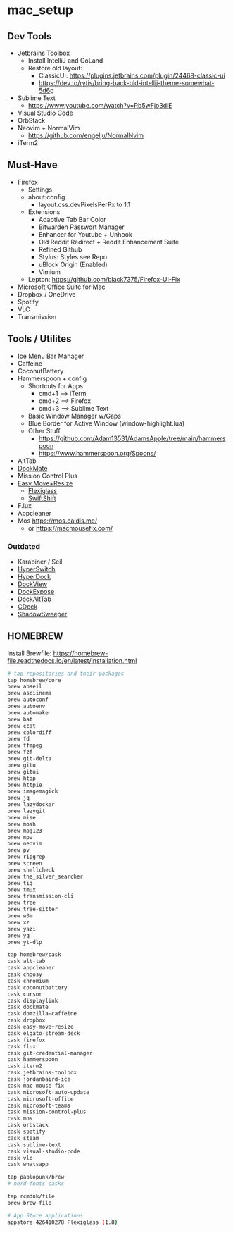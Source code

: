 # mac_setup

## Dev Tools
- Jetbrains Toolbox
    - Install IntelliJ and GoLand
    - Restore old layout:
        - ClassicUI: https://plugins.jetbrains.com/plugin/24468-classic-ui
        - https://dev.to/rytis/bring-back-old-intellij-theme-somewhat-5d6g
- Sublime Text
    - https://www.youtube.com/watch?v=Rb5wFjo3diE
- Visual Studio Code
- OrbStack
- Neovim + NormalVim
    - https://github.com/engelju/NormalNvim
- iTerm2

## Must-Have
- Firefox
    - Settings
    - about:config
        - layout.css.devPixelsPerPx to 1.1
    - Extensions
        - Adaptive Tab Bar Color
        - Bitwarden Passwort Manager
        - Enhancer for Youtube + Unhook
        - Old Reddit Redirect + Reddit Enhancement Suite
        - Refined Github
        - Stylus: Styles see Repo
        - uBlock Origin (Enabled)
        - Vimium
    - Lepton: https://github.com/black7375/Firefox-UI-Fix
- Microsoft Office Suite for Mac
- Dropbox / OneDrive
- Spotify
- VLC
- Transmission

## Tools / Utilites
- Ice Menu Bar Manager
- Caffeine
- CoconutBattery
- Hammerspoon + config
    - Shortcuts for Apps
        - cmd+1 --> iTerm
        - cmd+2 --> Firefox
        - cmd+3 --> Sublime Text
    - Basic Window Manager w/Gaps
    - Blue Border for Active Window (window-highlight.lua)
    - Other Stuff
        - https://github.com/Adam13531/AdamsApple/tree/main/hammerspoon
        - https://www.hammerspoon.org/Spoons/
- AltTab
- [DockMate](https://www.macenhance.com/dockmate)
- Mission Control Plus
- [Easy Move+Resize](https://github.com/dmarcotte/easy-move-resize)
    - [Flexiglass](https://anjuta.com/flexiglass)
    - [SwiftShift](https://www.swiftshift.app/)
- F.lux
- Appcleaner
- Mos https://mos.caldis.me/
    - or https://macmousefix.com/

### Outdated
- Karabiner / Seil
- [HyperSwitch](https://www.bahoom.com/hyperswitch/)
- [HyperDock](https://www.bahoom.com/hyperdock)
- [DockView](https://noteifyapp.com/dockview/)
- [DockExpose](https://dockexpose.netlify.app/)
- [DockAltTab](https://dockalttab.netlify.app/)
- [CDock](https://www.macenhance.com/cdock)
- [ShadowSweeper](https://www.irradiatedsoftware.com/labs/)

## HOMEBREW
Install Brewfile: https://homebrew-file.readthedocs.io/en/latest/installation.html

```bash
# tap repositories and their packages
tap homebrew/core
brew abseil
brew asciinema
brew autoconf
brew autoenv
brew automake
brew bat
brew ccat
brew colordiff
brew fd
brew ffmpeg
brew fzf
brew git-delta
brew gitu
brew gitui
brew htop
brew httpie
brew imagemagick
brew jq
brew lazydocker
brew lazygit
brew mise
brew mosh
brew mpg123
brew mpv
brew neovim
brew pv
brew ripgrep
brew screen
brew shellcheck
brew the_silver_searcher
brew tig
brew tmux
brew transmission-cli
brew tree
brew tree-sitter
brew w3m
brew xz
brew yazi
brew yq
brew yt-dlp

tap homebrew/cask
cask alt-tab
cask appcleaner
cask choosy
cask chromium
cask coconutbattery
cask cursor
cask displaylink
cask dockmate
cask domzilla-caffeine
cask dropbox
cask easy-move+resize
cask elgato-stream-deck
cask firefox
cask flux
cask git-credential-manager
cask hammerspoon
cask iterm2
cask jetbrains-toolbox
cask jordanbaird-ice
cask mac-mouse-fix
cask microsoft-auto-update
cask microsoft-office
cask microsoft-teams
cask mission-control-plus
cask mos
cask orbstack
cask spotify
cask steam
cask sublime-text
cask visual-studio-code
cask vlc
cask whatsapp

tap pablopunk/brew
# nerd-fonts casks

tap rcmdnk/file
brew brew-file

# App Store applications
appstore 426410278 Flexiglass (1.8)
```

